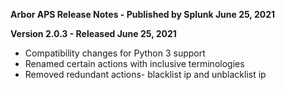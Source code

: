 **Arbor APS Release Notes - Published by Splunk June 25, 2021**


**Version 2.0.3 - Released June 25, 2021**

* Compatibility changes for Python 3 support
* Renamed certain actions with inclusive terminologies
* Removed redundant actions- blacklist ip and unblacklist ip
